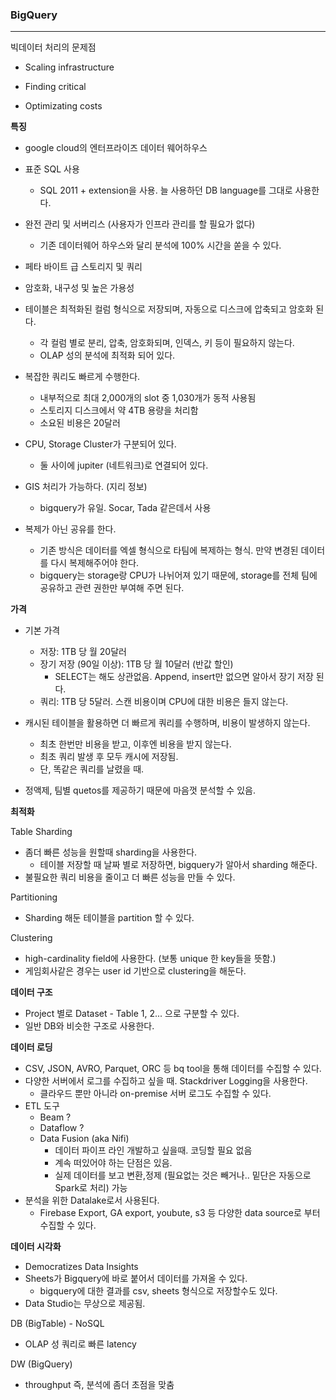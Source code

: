 ### BigQuery

<hr>



빅데이터 처리의 문제점

- Scaling infrastructure
- Finding critical

- Optimizating costs



**특징**

- google cloud의 엔터프라이즈 데이터 웨어하우스
- 표준 SQL 사용
  - SQL 2011 + extension을 사용. 늘 사용하던 DB language를 그대로 사용한다.
- 완전 관리 및 서버리스 (사용자가 인프라 관리를 할 필요가 없다)
  - 기존 데이터웨어 하우스와 달리 분석에 100% 시간을 쏟을 수 있다.
- 페타 바이트 급 스토리지 및 쿼리
- 암호화, 내구성 및 높은 가용성

- 테이블은 최적화된 컬럼 형식으로 저장되며, 자동으로 디스크에 압축되고 암호화 된다.
  - 각 컬럼 별로 분리, 압축, 암호화되며, 인덱스, 키 등이 필요하지 않는다.
  - OLAP 성의 분석에 최적화 되어 있다.
- 복잡한 쿼리도 빠르게 수행한다.
  - 내부적으로 최대 2,000개의 slot 중 1,030개가 동적 사용됨
  - 스토리지 디스크에서 약 4TB 용량을 처리함
  - 소요된 비용은 20달러
- CPU, Storage Cluster가 구분되어 있다.
  - 둘 사이에 jupiter (네트워크)로 연결되어 있다.
- GIS 처리가 가능하다. (지리 정보)
  - bigquery가 유일. Socar, Tada 같은데서 사용
- 복제가 아닌 공유를 한다.
  - 기존 방식은 데이터를 엑셀 형식으로 타팀에 복제하는 형식. 만약 변경된 데이터를 다시 복제해주어야 한다.
  - bigquery는 storage랑 CPU가 나뉘어져 있기 때문에, storage를 전체 팀에 공유하고 관련 권한만 부여해 주면 된다.



**가격**

- 기본 가격
  - 저장: 1TB 당 월 20달러
  - 장기 저장 (90일 이상): 1TB 당 월 10달러 (반값 할인)
    - SELECT는 해도 상관없음. Append, insert만 없으면 알아서 장기 저장 된다.
  - 쿼리: 1TB 당 5달러. 스캔 비용이며 CPU에 대한 비용은 들지 않는다.

- 캐시된 테이블을 활용하면 더 빠르게 쿼리를 수행하며, 비용이 발생하지 않는다.
  - 최초 한번만 비용을 받고, 이후엔 비용을 받지 않는다.
  - 최초 쿼리 발생 후 모두 캐시에 저장됨.
  - 단, 똑같은 쿼리를 날렸을 때.
- 정액제, 팀별 quetos를 제공하기 때문에 마음껏 분석할 수 있음.



**최적화**

Table Sharding

- 좀더 빠른 성능을 원할때 sharding을 사용한다.
  - 테이블 저장할 때 날짜 별로 저장하면, bigquery가 알아서 sharding 해준다.
- 불필요한 쿼리 비용을 줄이고 더 빠른 성능을 만들 수 있다.

Partitioning

- Sharding 해둔 테이블을 partition 할 수 있다.

Clustering

- high-cardinality field에 사용한다. (보통 unique 한 key들을 뜻함.)
- 게임회사같은 경우는 user id 기반으로 clustering을 해둔다.



**데이터 구조**

- Project 별로 Dataset - Table 1, 2... 으로 구분할 수 있다.
- 일반 DB와 비슷한 구조로 사용한다.



**데이터 로딩**

- CSV, JSON, AVRO, Parquet, ORC 등 bq tool을 통해 데이터를 수집할 수 있다.
- 다양한 서버에서 로그를 수집하고 싶을 때. Stackdriver Logging을 사용한다.
  - 클라우드 뿐만 아니라 on-premise 서버 로그도 수집할 수 있다.
- ETL 도구
  - Beam ?
  - Dataflow ?
  - Data Fusion (aka Nifi)
    - 데이터 파이프 라인 개발하고 싶을때. 코딩할 필요 없음
    - 계속 떠있어야 하는 단점은 있음.
    - 실제 데이터를 보고 변환,정제 (필요없는 것은 빼거나.. 밑단은 자동으로 Spark로 처리) 가능
- 분석을 위한 Datalake로서 사용된다.
  - Firebase Export, GA export, youbute, s3 등 다양한 data source로 부터 수집할 수 있다.



**데이터 시각화**

- Democratizes Data Insights
- Sheets가 Bigquery에 바로 붙어서 데이터를 가져올 수 있다.
  - bigquery에 대한 결과를 csv, sheets 형식으로 저장할수도 있다.
- Data Studio는 무상으로 제공됨.



DB (BigTable) - NoSQL

- OLAP 성 쿼리로 빠른 latency

DW (BigQuery)

- throughput 즉, 분석에 좀더 초점을 맞춤